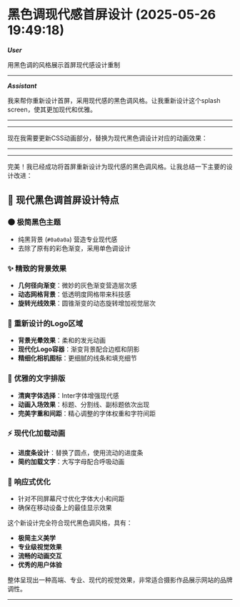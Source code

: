<!-- Generated by SpecStory -->

# 黑色调现代感首屏设计 (2025-05-26 19:49:18)

_**User**_

用黑色调的风格展示首屏现代感设计重制

---

_**Assistant**_

我来帮你重新设计首屏，采用现代感的黑色调风格。让我重新设计这个splash screen，使其更加现代和优雅。

---



---

现在我需要更新CSS动画部分，替换为现代黑色调设计对应的动画效果：

---



---

完美！我已经成功将首屏重新设计为现代感的黑色调风格。让我总结一下主要的设计改进：

## 🎨 现代黑色调首屏设计特点

### 🌑 **极简黑色主题**
- 纯黑背景 (`#0a0a0a`) 营造专业现代感
- 去除了原有的彩色渐变，采用单色调设计

### ✨ **精致的背景效果**
- **几何径向渐变**：微妙的灰色渐变营造层次感
- **动态网格背景**：低透明度网格带来科技感
- **旋转光线效果**：圆锥渐变的动态旋转增加视觉层次

### 🎯 **重新设计的Logo区域**
- **背景光晕效果**：柔和的发光动画
- **现代化Logo容器**：渐变背景配合边框和阴影
- **精细化相机图标**：更细腻的线条和填充细节

### 📝 **优雅的文字排版**
- **清爽字体选择**：Inter字体增强现代感
- **动画入场效果**：标题、分割线、副标题依次出现
- **完美字重和间距**：精心调整的字体权重和字符间距

### ⚡ **现代化加载动画**
- **进度条设计**：替换了圆点，使用流动的进度条
- **简约加载文字**：大写字母配合呼吸动画

### 📱 **响应式优化**
- 针对不同屏幕尺寸优化字体大小和间距
- 确保在移动设备上的最佳显示效果

这个新设计完全符合现代黑色调风格，具有：
- **极简主义美学**
- **专业级视觉效果** 
- **流畅的动画交互**
- **优秀的用户体验**

整体呈现出一种高端、专业、现代的视觉效果，非常适合摄影作品展示网站的品牌调性。

---

